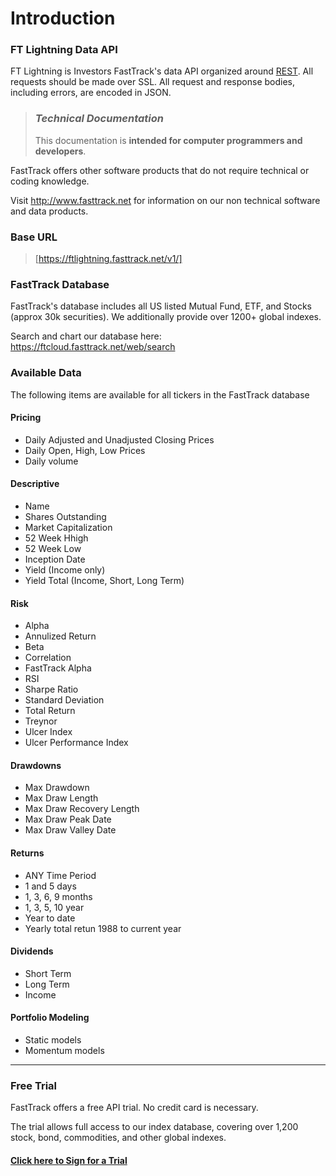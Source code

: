 # Introduction

### FT Lightning Data API
FT Lightning is Investors FastTrack's data API organized around [REST](http://en.wikipedia.org/wiki/Representational_State_Transfer). All requests should be made over SSL. All request and response bodies, including errors, are encoded in JSON.

<!-- theme: danger -->
>### *Technical Documentation*
>This documentation is **intended for computer programmers and developers**. 
>
FastTrack offers other software products that do not require technical or coding knowledge. 
>
Visit http://www.fasttrack.net for information on our non technical software and data products.


### Base URL
>[https://ftlightning.fasttrack.net/v1/]


### FastTrack Database
FastTrack's database includes all US listed Mutual Fund, ETF, and Stocks (approx 30k securities). We additionally provide over 1200+ global indexes.

Search and chart our database here: https://ftcloud.fasttrack.net/web/search


### Available Data
The following items are available for all tickers in the FastTrack database

#### Pricing
- Daily Adjusted and Unadjusted Closing Prices
- Daily Open, High, Low Prices
- Daily volume

#### Descriptive
- Name
- Shares Outstanding
- Market Capitalization
- 52 Week Hhigh
- 52 Week Low
- Inception Date
- Yield (Income only)
- Yield Total (Income, Short, Long Term)

#### Risk
- Alpha
- Annulized Return
- Beta
- Correlation
- FastTrack Alpha
- RSI
- Sharpe Ratio
- Standard Deviation
- Total Return
- Treynor
- Ulcer Index
- Ulcer Performance Index

#### Drawdowns
- Max Drawdown
- Max Draw Length
- Max Draw Recovery Length
- Max Draw Peak Date
- Max Draw Valley Date

#### Returns
- ANY Time Period
- 1 and 5 days
- 1, 3, 6, 9 months
- 1, 3, 5, 10 year
- Year to date
- Yearly total retun 1988 to current year

#### Dividends
- Short Term
- Long Term
- Income

#### Portfolio Modeling
- Static models
- Momentum models

---

### Free Trial
FastTrack offers a free API trial. No credit card is necessary. 

The trial allows full access to our index database, covering over 1,200 stock, bond, commodities, and other global indexes. 

#### [Click here to Sign for a Trial](https://subscribe.fasttrack.net/landing/api/apilanding.html)
